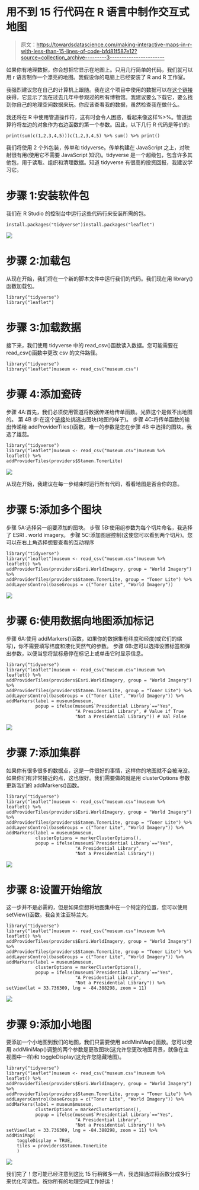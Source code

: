 # 用不到 15 行代码在 R 语言中制作交互式地图

> 原文：<https://towardsdatascience.com/making-interactive-maps-in-r-with-less-than-15-lines-of-code-bfd81f587e12?source=collection_archive---------3----------------------->

如果你有地理数据，你会想把它显示在地图上。只用几行简单的代码，我们就可以用 r 语言制作一个漂亮的地图。我假设你的电脑上已经安装了 R and R 工作室。

我强烈建议您在自己的计算机上跟随。我在这个项目中使用的数据可以在[这个链接](https://drive.google.com/open?id=1aG7zpEmBlHwlspzTszOXJRazbet-SZVk)获得，它显示了我在过去几年中参观过的所有博物馆。我建议要么下载它，要么找到你自己的地理空间数据来玩。你应该查看我的数据，虽然检查我在做什么。

我还将在 R 中使用管道操作符，这有时会令人困惑，看起来像这样%>%。管道运算符将左边的对象作为右边函数的第一个参数。因此，以下几行 R 代码是等价的:

```
print(sum(c(1,2,3,4,5)))c(1,2,3,4,5) %>% sum() %>% print()
```

我们将使用 2 个外包装，传单和 tidyverse。传单构建在 JavaScript 之上，对映射很有用(使用它不需要 JavaScript 知识)。tidyverse 是一个超级包，包含许多其他包，用于读取、组织和清理数据。知道 tidyverse 有很高的投资回报，我建议学习它。

# 步骤 1:安装软件包

我们在 R Studio 的控制台中运行这些代码行来安装所需的包。

```
install.packages("tidyverse")install.packages("leaflet")
```

![](img/269a1783fbf173af20414b6cbc49c2f3.png)

# 步骤 2:加载包

从现在开始，我们将在一个新的脚本文件中运行我们的代码。我们现在用 library()函数加载包。

```
library("tidyverse")
library("leaflet")
```

# 步骤 3:加载数据

接下来，我们使用 tidyverse 中的 read_csv()函数读入数据。您可能需要在 read_csv()函数中更改 csv 的文件路径。

```
library("tidyverse")
library("leaflet")museum <- read_csv("museum.csv")
```

# 步骤 4:添加瓷砖

步骤 4A:首先，我们必须使用管道将数据传递给传单函数。光靠这个是做不出地图的。
第 4B 步:在这个[链接](https://leaflet-extras.github.io/leaflet-providers/preview/)处挑选出图块(地图的样子)。
步骤 4C:将传单函数的输出传递给 addProviderTiles()函数，唯一的参数是您在步骤 4B 中选择的图块。我选了雄蕊。

```
library("tidyverse")
library("leaflet")museum <- read_csv("museum.csv")museum %>% 
leaflet() %>%
addProviderTiles(providers$Stamen.TonerLite)
```

![](img/0474f029bd8a4c535278a31ffa73b953.png)

从现在开始，我建议在每一步结束时运行所有代码，看看地图是否合你的意。

# 步骤 5:添加多个图块

步骤 5A:选择另一组要添加的图块。
步骤 5B:使用组参数为每个切片命名，我选择了 ESRI . world imagery。
步骤 5C:添加图层控制(这使您可以看到两个切片)。您可以在右上角选择想要查看的互动程序

```
library("tidyverse")
library("leaflet")museum <- read_csv("museum.csv")museum %>% 
leaflet() %>%
addProviderTiles(providers$Esri.WorldImagery, group = "World Imagery") %>%
addProviderTiles(providers$Stamen.TonerLite, group = "Toner Lite") %>%
addLayersControl(baseGroups = c("Toner Lite", "World Imagery"))
```

![](img/7c6b023d5999a22b45729a6141dacf55.png)

# 步骤 6:使用数据向地图添加标记

步骤 6A:使用 addMarkers()函数，如果你的数据集有纬度和经度(或它们的缩写)，你不需要填写纬度和液化天然气的参数。
步骤 6B:您可以选择设置标签和弹出参数，以便当您将鼠标悬停在标记上或单击它时显示信息。

```
library("tidyverse")
library("leaflet")museum <- read_csv("museum.csv")museum %>% 
leaflet() %>%
addProviderTiles(providers$Esri.WorldImagery, group = "World Imagery") %>%
addProviderTiles(providers$Stamen.TonerLite, group = "Toner Lite") %>%
addLayersControl(baseGroups = c("Toner Lite", "World Imagery")) %>%
addMarkers(label = museum$museum, 
           popup = ifelse(museum$`Presidential Library`=="Yes",
                          "A Presidential Library", # Value if True
                          "Not a Presidential Library")) # Val False
```

![](img/4f96c9abefc0da10043f8e32f8d715fe.png)

# 步骤 7:添加集群

如果你有很多很多的数据点，这是一件很好的事情，这样你的地图就不会被淹没。如果你们有非常接近的点，这也很好。我们需要做的就是用 clusterOptions 参数更新我们的 addMarkers()函数。

```
library("tidyverse")
library("leaflet")museum <- read_csv("museum.csv")museum %>%
leaflet() %>%
addProviderTiles(providers$Esri.WorldImagery, group = "World Imagery") %>%
addProviderTiles(providers$Stamen.TonerLite, group = "Toner Lite") %>%
addLayersControl(baseGroups = c("Toner Lite", "World Imagery")) %>%
addMarkers(label = museum$museum,
           clusterOptions = markerClusterOptions(),
           popup = ifelse(museum$`Presidential Library`=="Yes",
                          "A Presidential Library",
                          "Not a Presidential Library"))
```

![](img/454ce1e81b2bf116a41f55a71cdf57fb.png)

# 步骤 8:设置开始缩放

这一步并不是必需的，但是如果您想将地图集中在一个特定的位置，您可以使用 setView()函数。我会关注亚特兰大。

```
library("tidyverse")
library("leaflet")museum <- read_csv("museum.csv")museum %>%
leaflet() %>%
addProviderTiles(providers$Esri.WorldImagery, group = "World Imagery") %>%
addProviderTiles(providers$Stamen.TonerLite, group = "Toner Lite") %>%
addLayersControl(baseGroups = c("Toner Lite", "World Imagery")) %>%
addMarkers(label = museum$museum,
           clusterOptions = markerClusterOptions(),
           popup = ifelse(museum$`Presidential Library`=="Yes",
                          "A Presidential Library",
                          "Not a Presidential Library")) %>%
setView(lat = 33.736309, lng = -84.388298, zoom = 11)
```

![](img/3822d84416d4bb615289210ff14564a8.png)

# 步骤 9:添加小地图

要添加一个小地图到我们的地图，我们只需要使用 addMiniMap()函数。您可以使用 addMiniMap()调整的两个参数是更改图块(这允许您更改地图背景，就像在主视图中一样)和 toggleDisplay(这允许您隐藏地图)。

```
library("tidyverse")
library("leaflet")museum <- read_csv("museum.csv")museum %>%
leaflet() %>%
addProviderTiles(providers$Esri.WorldImagery, group = "World Imagery") %>%
addProviderTiles(providers$Stamen.TonerLite, group = "Toner Lite") %>%
addLayersControl(baseGroups = c("Toner Lite", "World Imagery")) %>%
addMarkers(label = museum$museum,
           clusterOptions = markerClusterOptions(),
           popup = ifelse(museum$`Presidential Library`=="Yes",
                          "A Presidential Library",
                          "Not a Presidential Library")) %>%
setView(lat = 33.736309, lng = -84.388298, zoom = 11) %>%
addMiniMap(
    toggleDisplay = TRUE,
    tiles = providers$Stamen.TonerLite
    )
```

![](img/842ff445d2bd188c6e9bbf4a80f39925.png)

我们完了！您可能已经注意到这比 15 行稍微多一点，我选择通过将函数分成多行来优化可读性。祝你所有的地理空间工作好运！